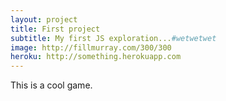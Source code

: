 ```yaml
---
layout: project
title: First project
subtitle: My first JS exploration...#wetwetwet
image: http://fillmurray.com/300/300
heroku: http://something.herokuapp.com
---
```


This is a cool game.
